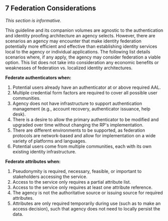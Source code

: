 <a name="sec7"></a>

<div class="breaker"></div>

## 7 <a name="toFedorNotToFed"></a> Federation Considerations

_This section is informative._

This guideline and its companion volumes are agnostic to the authentication and identity proofing architecture an agency selects. However, there are scenarios an agency may encounter that make identity federation potentially more efficient and effective than establishing identity services local to the agency or individual applications. The following list details scenarios where, if any apply, the agency may consider federation a viable option. This list does not take into consideration any economic benefits or weaknesses of federation vs. localized identity architectures.

**Federate authenticators when:**

1. Potential users already have an authenticator at or above required AAL.
2. Multiple credential form factors are required to cover all possible user communities.
3. Agency does not have infrastructure to support authentication management (e.g., account recovery, authenticator issuance, help desk).
4. There is a desire to allow the primary authenticator to be modified and upgraded over time without changing the RP's implementation.
5. There are different environments to be supported, as federation protocols are network-based and allow for implementation on a wide variety of platforms and languages.
6. Potential users come from multiple communities, each with its own existing identity infrastructure.

**Federate attributes when:**  

1. Pseudonymity is required, necessary, feasible, or important to stakeholders accessing the service.
2. Access to the service only requires a partial attribute list.
3. Access to the service only requires at least one attribute reference.
4. The agency is not the authoritative source or issuing source for required attributes.
5. Attributes are only required temporarily during use (such as to make an access decision), such that agency does not need to locally persist the data.
